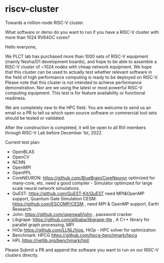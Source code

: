 # riscv-cluster
Towards a million-node RISC-V cluster.

What software or demo do you want to run if you have a RISC-V cluster with more than 1024 RV64GC cores?


Hello everyone,

We PLCT lab has purchased more than 1000 sets of RISC-V equipment (mainly Nezha/D1 development boards), and hope to be able to assemble a RISC-V cluster of ~1024 nodes with cheap network equipment. We hope that this cluster can be used to actually test whether relevant software in the field of high performance computing is ready to be deployed on RISC-V. Please note that this cluster is not intended to achieve performance demonstration. Nor are we using the latest or most powerful RISC-V computing equipment. This test is for feature availability or functional readiness.

We are completely new to the HPC field. You are welcome to send us an email or a PR to tell us which open source software or commercial tool sets should be tested or validated.

After the construction is completed, it will be open to all RVI members through RISC-V Lab before December 1st, 2022.


Current test plan:
- OpenBLAS
- OpenCV
- NCNN
- OpenMPI
- OpenPPL
- CoreNEURON: 
  https://github.com/BlueBrain/CoreNeuron
  optimized for many-core, etc. need a good compiler - Simulator optimized for large scale neural network simulations.
- QuEST: 
  https://github.com/QuEST-Kit/QuEST
  need MPI&OpenMP support, Quantum Gate Simulation 
  CESM: https://github.com/ESCOMP/CESM , need MPI & OpenMP support, Earth Research 
- John: 
  https://github.com/openwall/john , password cracker
- Libgrape: 
  https://github.com/alibaba/libgrape-lite ,  A C++ library for parallel graph processing, MPI
- HiOp
  https://github.com/LLNL/hiop, HiOp - HPC solver for optimization
- Benchmark: HPCG 
  https://github.com/hpcg-benchmark/hpcg
- HPL
  https://netlib.org/benchmark/hpl/ 

Please Submit a PR and append the software you want to run on our RISC-V clusters directly.


